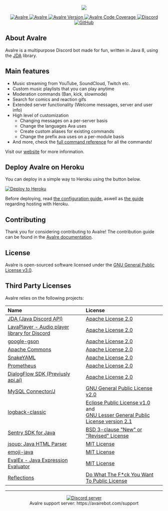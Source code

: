 <p align="center">
    <img src="https://cdn.avairebot.com/image/simple-banner.png">
</p>

<p align="center">
    <a href="https://discordbots.org/bot/275270122082533378">
        <img src="https://discordbots.org/api/widget/servers/275270122082533378.svg?noavatar=true" alt="AvaIre">
    </a>
    <a href="https://discordbots.org/bot/275270122082533378">
        <img src="https://discordbots.org/api/widget/upvotes/275270122082533378.svg?noavatar=true" alt="AvaIre">
    </a>
    <a href="https://avairebot.com/">
        <img src="https://cdn.avairebot.com/badge/avaire-version.svg" alt="AvaIre Version">
    </a>
    <a href="https://avairebot.com/">
        <img src="https://cdn.avairebot.com/badge/avaire-coverage.svg" alt="AvaIre Code Coverage">
    </a>
    <a href="https://avairebot.com/support">
        <img src="https://img.shields.io/discord/284083636368834561.svg" alt="Discord">
    </a>
    <a href="https://www.gnu.org/licenses/gpl-3.0.en.html">
        <img src="https://img.shields.io/github/license/avaire/avaire.svg" alt="GitHub" >
    </a>
</p>

## About AvaIre

AvaIre is a multipurpose Discord bot made for fun, written in Java 8, using the [JDA](https://github.com/DV8FromTheWorld/JDA) library.

## Main features

- Music streaming from YouTube, SoundCloud, Twitch etc.
- Custom music playlists that you can play anytime
- Moderation commands (Ban, kick, slowmode)
- Search for comics and reaction gifs
- Extended server functionality (Welcome messages, server and user info)
- High level of customization
    - Changing messages on a per-server basis
    - Change the languages Ava uses
    - Create custom aliases for existing commands
    - Change the prefix ava uses on a per-module basis
- And more, check the [full command reference](https://avairebot.com/commands) for all the commands!

Visit our [website](https://avairebot.com/) for more information.

## Deploy AvaIre on Heroku
You can deploy in a simple way to Heroku using the button below.

[![Deploy to Heroku](https://www.herokucdn.com/deploy/button.png)](https://heroku.com/deploy)

Before deploying, read [the configuration guide](https://github.com/avaire/avaire/wiki/configuration), aswell as [the guide](https://github.com/avaire/avaire/wiki/heroku-guide) regarding hosting with Heroku.

## Contributing

Thank you for considering contributing to AvaIre! The contribution guide can be found in the [AvaIre documentation](https://github.com/avaire/avaire/wiki/contribution-guide).

## License

AvaIre is open-sourced software licensed under the [GNU General Public License v3.0](http://www.gnu.org/licenses/gpl.html).

## Third Party Licenses
AvaIre relies on the following projects:

| Name | License  |
|:---|:---|
| [JDA (Java Discord API)](https://github.com/DV8FromTheWorld/JDA) | [Apache License 2.0](https://github.com/DV8FromTheWorld/JDA/blob/master/LICENSE) |
| [LavaPlayer - Audio player library for Discord](https://github.com/sedmelluq/lavaplayer) | [Apache License 2.0](https://github.com/sedmelluq/lavaplayer/blob/master/LICENSE) |
| [google-gson](https://github.com/google/gson) | [Apache License 2.0](https://github.com/google/gson/blob/master/LICENSE) |
| [Apache Commons](https://commons.apache.org/) | [Apache License 2.0](http://www.apache.org/licenses/) |
| [SnakeYAML](https://bitbucket.org/asomov/snakeyaml) | [Apache License 2.0](https://bitbucket.org/asomov/snakeyaml/src/09b3c585c1a5b1452a13c41ec63da6466bce9137/LICENSE.txt?at=default&fileviewer=file-view-default) |
| [Prometheus](https://github.com/prometheus) | [Apache License 2.0](https://github.com/prometheus/client_java/blob/master/LICENSE) |
| [DialogFlow SDK (Previusly api.ai)](https://github.com/dialogflow/dialogflow-java-client) | [Apache License 2.0](https://github.com/dialogflow/dialogflow-java-client/blob/master/LICENSE) |
| [MySQL Connector/J](https://github.com/mysql/mysql-connector-j) | [GNU General Public License v2.0](https://github.com/mysql/mysql-connector-j/blob/release/5.1/COPYING) |
| [logback-classic](https://github.com/qos-ch/logback/tree/master/logback-classic) | [Eclipse Public License v1.0](https://github.com/qos-ch/logback/blob/master/LICENSE.txt) and<br>[GNU Lesser General Public License version 2.1](https://github.com/qos-ch/logback/blob/master/LICENSE.txt) |
| [Sentry SDK for Java](https://github.com/getsentry/sentry-java) | [BSD 3-clause "New" or "Revised" License](https://github.com/getsentry/sentry-java/blob/master/LICENSE) |
| [jsoup: Java HTML Parser](https://github.com/jhy/jsoup) | [MIT License](https://github.com/jhy/jsoup/blob/master/LICENSE) |
| [emoji-java](https://github.com/vdurmont/emoji-java) | [MIT License](https://github.com/vdurmont/emoji-java/blob/master/LICENSE.md) |
| [EvalEx - Java Expression Evaluator](https://github.com/uklimaschewski/EvalEx) | [MIT License](https://github.com/uklimaschewski/EvalEx/blob/master/LICENSE) |
| [Reflections](https://github.com/ronmamo/reflections) | [Do What The F\*ck You Want To Public License](https://github.com/ronmamo/reflections/blob/master/COPYING.txt) |

---

<p align="center">
  <a href="https://avairebot.com/support"><img src="https://discordapp.com/api/guilds/284083636368834561/widget.png?style=banner2" alt="Discord server"></a>
  <br>AvaIre support server: https://avairebot.com/support
</p>
